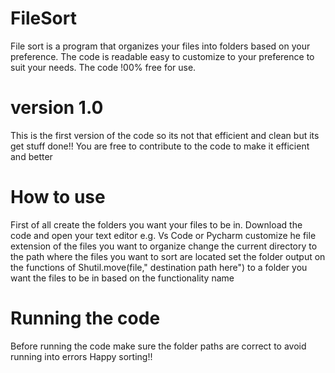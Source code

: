# FileSort
File sort is a program that organizes your files into folders based on your preference. The code is readable easy to customize to your preference to suit your needs.
The code !00% free for use.

# version 1.0
This is the first version of the code so its not that efficient and clean but its get stuff done!!
You are free to contribute to the code to make it efficient and better

# How to use
First of all create the folders you want your files to be in.
Download the code and open your text editor e.g. Vs Code or Pycharm
customize he file extension of the files you want to organize
change the current directory to the path where the files you want to sort are located
set the folder output on the functions of Shutil.move(file," destination path here") to a folder you want the files to be in based on the functionality name

# Running the code
Before running the code make sure the folder paths are correct to avoid running into errors
Happy sorting!!
